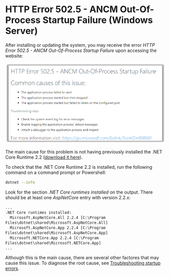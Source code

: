 ﻿# HTTP Error 502.5 - ANCM Out-Of-Process Startup Failure (Windows Server)

After installing or updating the system, you may receive the error *HTTP Error 502.5 - ANCM Out-Of-Process Startup Failure* upon accessing the website:

![HTTP error 502.5](../../../../../../images/iis-errors/502-5.png)

The main cause for this problem is not having previously installed the .NET Core Runtime 2.2 ([download it here](https://dotnet.microsoft.com/download/thank-you/dotnet-runtime-2.2.5-windows-hosting-bundle-installer)).

To check that the .NET Core Runtime 2.2 is installed, run the following command on a command prompt or Powershell:

```sh
dotnet --info
```

Look for the section *.NET Core runtimes installed* on the output. There should be at least one *AspNetCore* entry with version 2.2.x:

```
...
.NET Core runtimes installed:
  Microsoft.AspNetCore.All 2.2.4 [C:\Program Files\dotnet\shared\Microsoft.AspNetCore.All]
  Microsoft.AspNetCore.App 2.2.4 [C:\Program Files\dotnet\shared\Microsoft.AspNetCore.App]
  Microsoft.NETCore.App 2.2.4 [C:\Program Files\dotnet\shared\Microsoft.NETCore.App]
...
```

Although this is the main cause, there are several other factores that may cause this issue. To diagnose the root cause, see
[Troubleshooting startup errors](startup-errors.md).
